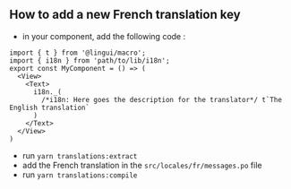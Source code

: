 ## How to add a new French translation key

- in your component, add the following code :

```
import { t } from '@lingui/macro';
import { i18n } from 'path/to/lib/i18n';
export const MyComponent = () => (
  <View>
    <Text>
      i18n._(
        /*i18n: Here goes the description for the translator*/ t`The English translation`
      )
    </Text>
  </View>
)
```

- run `yarn translations:extract`
- add the French translation in the `src/locales/fr/messages.po` file
- run `yarn translations:compile`
